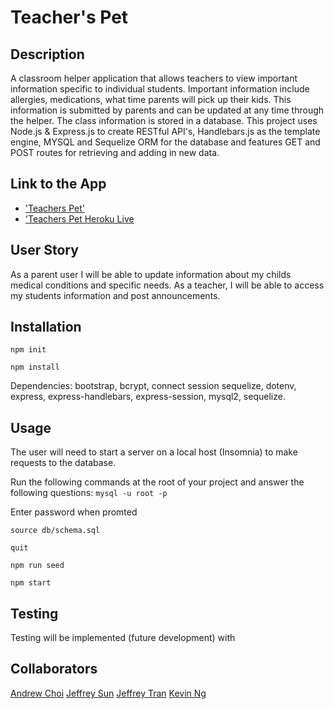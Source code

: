 # Teacher's Pet

## Description
A classroom helper application that allows teachers to view important information specific to individual students. Important information include allergies, medications, what time parents will pick up their kids. This information is submitted by parents and can be updated at any time through the helper. The class information is stored in a database. This project uses Node.js & Express.js to create RESTful API's, Handlebars.js as the template engine, MYSQL and Sequelize ORM for the database and features GET and POST routes for retrieving and adding in new data. 

## Link to the App
* ['Teachers Pet'](https://github.com/jffsun/teachers-pet)
* ['Teachers Pet Heroku Live]()

<!-- add screenshots here -->

## User Story
As a parent user I will be able to update information about my childs medical conditions and specific needs. As a teacher, I will be able to access my students information and post announcements.

## Installation
`npm init`

`npm install`

Dependencies: 
bootstrap, bcrypt, connect session sequelize, dotenv, express, express-handlebars, express-session, mysql2, sequelize.

## Usage
The user will need to start a server on a local host (Insomnia) to make requests to the database.

Run the following commands at the root of your project and answer the following questions:
`mysql -u root -p`

Enter password when promted

`source db/schema.sql`

`quit`

`npm run seed`
  
`npm start`

## Testing
Testing will be implemented (future development) with 

## Collaborators
[Andrew Choi](https://github.com/WhaleAnchor)
[Jeffrey Sun](https://github.com/jffsun)
[Jeffrey Tran](https://github.com/Jtran028)
[Kevin Ng](https://github.com/KevinNg2)